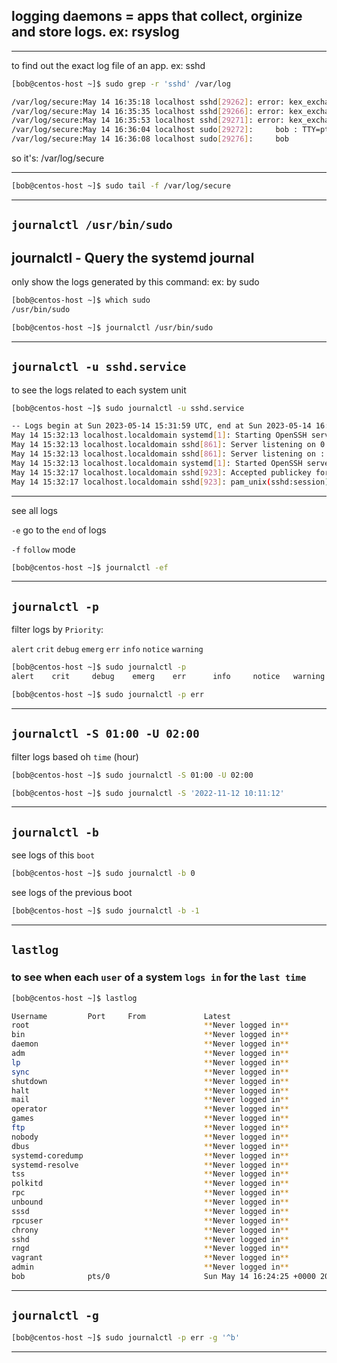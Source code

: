 

## logging daemons = apps that collect, orginize and store logs. ex: rsyslog 

________________________________________________________________________________________________


to find out the exact log file of an app. ex: sshd

```bash
[bob@centos-host ~]$ sudo grep -r 'sshd' /var/log

/var/log/secure:May 14 16:35:18 localhost sshd[29262]: error: kex_exchange_identification: Connection closed by remote host
/var/log/secure:May 14 16:35:35 localhost sshd[29266]: error: kex_exchange_identification: Connection closed by remote host
/var/log/secure:May 14 16:35:53 localhost sshd[29271]: error: kex_exchange_identification: Connection closed by remote host
/var/log/secure:May 14 16:36:04 localhost sudo[29272]:     bob : TTY=pts/0 ; PWD=/home/bob ; USER=root ; COMMAND=/bin/grep -r sshd /var/log
/var/log/secure:May 14 16:36:08 localhost sudo[29276]:     bob

```


so it's:   /var/log/secure


________________________________________________________________________________________________


```bash
[bob@centos-host ~]$ sudo tail -f /var/log/secure 
```

________________________________________________________________________________________________

## `journalctl /usr/bin/sudo`

## journalctl - Query the systemd journal

only show the logs generated by this command: ex: by sudo

```bash
[bob@centos-host ~]$ which sudo
/usr/bin/sudo
```

```bash
[bob@centos-host ~]$ journalctl /usr/bin/sudo
```

________________________________________________________________________________________________

## `journalctl -u sshd.service`

to see the logs related to each system unit

```bash
[bob@centos-host ~]$ sudo journalctl -u sshd.service

-- Logs begin at Sun 2023-05-14 15:31:59 UTC, end at Sun 2023-05-14 16:46:16 UTC. --
May 14 15:32:13 localhost.localdomain systemd[1]: Starting OpenSSH server daemon...
May 14 15:32:13 localhost.localdomain sshd[861]: Server listening on 0.0.0.0 port 22.
May 14 15:32:13 localhost.localdomain sshd[861]: Server listening on :: port 22.
May 14 15:32:13 localhost.localdomain systemd[1]: Started OpenSSH server daemon.
May 14 15:32:17 localhost.localdomain sshd[923]: Accepted publickey for vagrant from 192>
May 14 15:32:17 localhost.localdomain sshd[923]: pam_unix(sshd:session): session opene
```


________________________________________________________________________________________________


see all logs

`-e`      go to the `end` of logs

`-f`      `follow` mode

```bash
[bob@centos-host ~]$ journalctl -ef
```

________________________________________________________________________________________________


## `journalctl -p`

filter logs by `Priority`:

`alert`    `crit`     `debug`    `emerg`    `err`      `info`     `notice`   `warning` 


```bash
[bob@centos-host ~]$ sudo journalctl -p 
alert    crit     debug    emerg    err      info     notice   warning 
```

```bash
[bob@centos-host ~]$ sudo journalctl -p err
```

________________________________________________________________________________________________

## `journalctl -S 01:00 -U 02:00`

filter logs based oh `time` (hour)

```bash
[bob@centos-host ~]$ sudo journalctl -S 01:00 -U 02:00
```

```bash
[bob@centos-host ~]$ sudo journalctl -S '2022-11-12 10:11:12'
```

________________________________________________________________________________________________

## `journalctl -b`

see logs of this `boot`

```bash
[bob@centos-host ~]$ sudo journalctl -b 0
```

see logs of the previous boot

```bash
[bob@centos-host ~]$ sudo journalctl -b -1
```


________________________________________________________________________________________________

## `lastlog`

### to see when each `user` of a system `logs in` for the `last time`

```bash
[bob@centos-host ~]$ lastlog

Username         Port     From             Latest
root                                       **Never logged in**
bin                                        **Never logged in**
daemon                                     **Never logged in**
adm                                        **Never logged in**
lp                                         **Never logged in**
sync                                       **Never logged in**
shutdown                                   **Never logged in**
halt                                       **Never logged in**
mail                                       **Never logged in**
operator                                   **Never logged in**
games                                      **Never logged in**
ftp                                        **Never logged in**
nobody                                     **Never logged in**
dbus                                       **Never logged in**
systemd-coredump                           **Never logged in**
systemd-resolve                            **Never logged in**
tss                                        **Never logged in**
polkitd                                    **Never logged in**
rpc                                        **Never logged in**
unbound                                    **Never logged in**
sssd                                       **Never logged in**
rpcuser                                    **Never logged in**
chrony                                     **Never logged in**
sshd                                       **Never logged in**
rngd                                       **Never logged in**
vagrant                                    **Never logged in**
admin                                      **Never logged in**
bob              pts/0                     Sun May 14 16:24:25 +0000 2023
```

________________________________________________________________________________________________


## `journalctl -g`

```bash
[bob@centos-host ~]$ sudo journalctl -p err -g '^b'
```


________________________________________________________________________________________________
